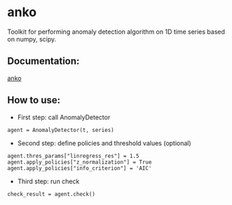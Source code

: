 # anko
Toolkit for performing anomaly detection algorithm on 1D time series based on numpy, scipy.

## Documentation:
[anko](https://tanlin2013.github.io/anko/html/index.html)

## How to use:
* First step: call AnomalyDetector
```
agent = AnomalyDetector(t, series)
```
* Second step: define policies and threshold values (optional)
```
agent.thres_params["linregress_res"] = 1.5
agent.apply_policies["z_normalization"] = True
agent.apply_policies["info_criterion"] = 'AIC'
```
* Third step: run check
```
check_result = agent.check()
```

